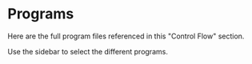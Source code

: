 # Programs

Here are the full program files referenced in this "Control Flow" section.

Use the sidebar to select the different programs.